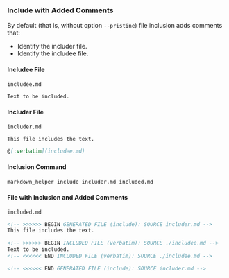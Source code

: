 ### Include with Added Comments

By default (that is, without option ```--pristine```) file inclusion adds comments that:

* Identify the includer file.
* Identify the includee file.

#### Includee File

<code>includee.md</code>
```markdown
Text to be included.
```

#### Includer File

<code>includer.md</code>
```markdown
This file includes the text.

@[:verbatim](includee.md)

```

#### Inclusion Command

```sh
markdown_helper include includer.md included.md
```

#### File with Inclusion and Added Comments

<code>included.md</code>
```markdown
<!-- >>>>>> BEGIN GENERATED FILE (include): SOURCE includer.md -->
This file includes the text.

<!-- >>>>>> BEGIN INCLUDED FILE (verbatim): SOURCE ./includee.md -->
Text to be included.
<!-- <<<<<< END INCLUDED FILE (verbatim): SOURCE ./includee.md -->

<!-- <<<<<< END GENERATED FILE (include): SOURCE includer.md -->
```
